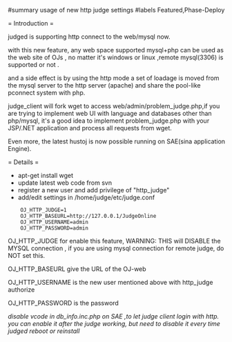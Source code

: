 #summary usage of new http judge settings
#labels Featured,Phase-Deploy

= Introduction =

judged is supporting http connect to the web/mysql now.

with this new feature, any web space supported mysql+php can be used as the web site of OJs , no matter it's windows or linux ,remote mysql(3306) is supported or not .

and a side effect is by using the http mode a set of loadage is moved from the mysql server to the http server (apache) and share the pool-like pconnect system with php.

judge_client will fork wget to access web/admin/problem_judge.php,if you are trying to implement web UI with language and databases other than php/mysql, it's a good idea to implement problem_judge.php with your JSP/.NET application and process all requests from wget.

Even more, the latest hustoj is now possible running on SAE(sina application Engine).

= Details =
  * apt-get install wget
  * update latest web code from svn
  * register a new user and add privilege of "http_judge"
  * add/edit settings in /home/judge/etc/judge.conf
  
``` 
    OJ_HTTP_JUDGE=1
    OJ_HTTP_BASEURL=http://127.0.0.1/JudgeOnline
    OJ_HTTP_USERNAME=admin
    OJ_HTTP_PASSWORD=admin
```
OJ_HTTP_JUDGE for enable this feature, WARNING: THIS will DISABLE the MYSQL connection , if you are using mysql connection for remote judge, do NOT set this.

OJ_HTTP_BASEURL give the URL of the OJ-web

OJ_HTTP_USERNAME is the new user mentioned above with http_judge authorize

OJ_HTTP_PASSWORD is the password

*disable vcode in db_info.inc.php on SAE ,to let judge client login with http. you can enable it after the judge working, but need to disable it every time judged reboot or reinstall*


